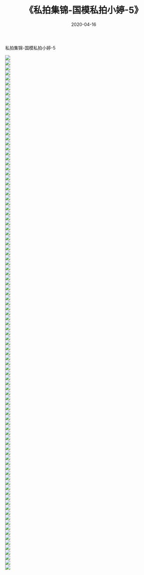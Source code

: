 ﻿---
layout: post
title:  《私拍集锦-国模私拍小婷-5》
date:   2020-04-16
img: http://imgx.orgx.ga/漏D/网络美图/2020/私拍集锦-国模私拍小婷-5/000.jpg
categories: [美女, 清纯, 唯美]
---

私拍集锦-国模私拍小婷-5

  ![](http://imgx.orgx.ga/漏D/网络美图/2020/私拍集锦-国模私拍小婷-5/001.jpg) <br> ![](http://imgx.orgx.ga/漏D/网络美图/2020/私拍集锦-国模私拍小婷-5/002.jpg) <br> ![](http://imgx.orgx.ga/漏D/网络美图/2020/私拍集锦-国模私拍小婷-5/003.jpg) <br> ![](http://imgx.orgx.ga/漏D/网络美图/2020/私拍集锦-国模私拍小婷-5/004.jpg) <br> ![](http://imgx.orgx.ga/漏D/网络美图/2020/私拍集锦-国模私拍小婷-5/005.jpg) <br> ![](http://imgx.orgx.ga/漏D/网络美图/2020/私拍集锦-国模私拍小婷-5/006.jpg) <br> ![](http://imgx.orgx.ga/漏D/网络美图/2020/私拍集锦-国模私拍小婷-5/007.jpg) <br> ![](http://imgx.orgx.ga/漏D/网络美图/2020/私拍集锦-国模私拍小婷-5/008.jpg) <br> ![](http://imgx.orgx.ga/漏D/网络美图/2020/私拍集锦-国模私拍小婷-5/009.jpg) <br> ![](http://imgx.orgx.ga/漏D/网络美图/2020/私拍集锦-国模私拍小婷-5/010.jpg) <br> ![](http://imgx.orgx.ga/漏D/网络美图/2020/私拍集锦-国模私拍小婷-5/011.jpg) <br> ![](http://imgx.orgx.ga/漏D/网络美图/2020/私拍集锦-国模私拍小婷-5/012.jpg) <br> ![](http://imgx.orgx.ga/漏D/网络美图/2020/私拍集锦-国模私拍小婷-5/013.jpg) <br> ![](http://imgx.orgx.ga/漏D/网络美图/2020/私拍集锦-国模私拍小婷-5/014.jpg) <br> ![](http://imgx.orgx.ga/漏D/网络美图/2020/私拍集锦-国模私拍小婷-5/015.jpg) <br> ![](http://imgx.orgx.ga/漏D/网络美图/2020/私拍集锦-国模私拍小婷-5/016.jpg) <br> ![](http://imgx.orgx.ga/漏D/网络美图/2020/私拍集锦-国模私拍小婷-5/017.jpg) <br> ![](http://imgx.orgx.ga/漏D/网络美图/2020/私拍集锦-国模私拍小婷-5/018.jpg) <br> ![](http://imgx.orgx.ga/漏D/网络美图/2020/私拍集锦-国模私拍小婷-5/019.jpg) <br> ![](http://imgx.orgx.ga/漏D/网络美图/2020/私拍集锦-国模私拍小婷-5/020.jpg) <br> ![](http://imgx.orgx.ga/漏D/网络美图/2020/私拍集锦-国模私拍小婷-5/021.jpg) <br> ![](http://imgx.orgx.ga/漏D/网络美图/2020/私拍集锦-国模私拍小婷-5/022.jpg) <br> ![](http://imgx.orgx.ga/漏D/网络美图/2020/私拍集锦-国模私拍小婷-5/023.jpg) <br> ![](http://imgx.orgx.ga/漏D/网络美图/2020/私拍集锦-国模私拍小婷-5/024.jpg) <br> ![](http://imgx.orgx.ga/漏D/网络美图/2020/私拍集锦-国模私拍小婷-5/025.jpg) <br> ![](http://imgx.orgx.ga/漏D/网络美图/2020/私拍集锦-国模私拍小婷-5/026.jpg) <br> ![](http://imgx.orgx.ga/漏D/网络美图/2020/私拍集锦-国模私拍小婷-5/027.jpg) <br> ![](http://imgx.orgx.ga/漏D/网络美图/2020/私拍集锦-国模私拍小婷-5/028.jpg) <br> ![](http://imgx.orgx.ga/漏D/网络美图/2020/私拍集锦-国模私拍小婷-5/029.jpg) <br> ![](http://imgx.orgx.ga/漏D/网络美图/2020/私拍集锦-国模私拍小婷-5/030.jpg) <br> ![](http://imgx.orgx.ga/漏D/网络美图/2020/私拍集锦-国模私拍小婷-5/031.jpg) <br> ![](http://imgx.orgx.ga/漏D/网络美图/2020/私拍集锦-国模私拍小婷-5/032.jpg) <br> ![](http://imgx.orgx.ga/漏D/网络美图/2020/私拍集锦-国模私拍小婷-5/033.jpg) <br> ![](http://imgx.orgx.ga/漏D/网络美图/2020/私拍集锦-国模私拍小婷-5/034.jpg) <br> ![](http://imgx.orgx.ga/漏D/网络美图/2020/私拍集锦-国模私拍小婷-5/035.jpg) <br> ![](http://imgx.orgx.ga/漏D/网络美图/2020/私拍集锦-国模私拍小婷-5/036.jpg) <br> ![](http://imgx.orgx.ga/漏D/网络美图/2020/私拍集锦-国模私拍小婷-5/037.jpg) <br> ![](http://imgx.orgx.ga/漏D/网络美图/2020/私拍集锦-国模私拍小婷-5/038.jpg) <br> ![](http://imgx.orgx.ga/漏D/网络美图/2020/私拍集锦-国模私拍小婷-5/039.jpg) <br> ![](http://imgx.orgx.ga/漏D/网络美图/2020/私拍集锦-国模私拍小婷-5/040.jpg) <br> ![](http://imgx.orgx.ga/漏D/网络美图/2020/私拍集锦-国模私拍小婷-5/041.jpg) <br> ![](http://imgx.orgx.ga/漏D/网络美图/2020/私拍集锦-国模私拍小婷-5/042.jpg) <br> ![](http://imgx.orgx.ga/漏D/网络美图/2020/私拍集锦-国模私拍小婷-5/043.jpg) <br> ![](http://imgx.orgx.ga/漏D/网络美图/2020/私拍集锦-国模私拍小婷-5/044.jpg) <br> ![](http://imgx.orgx.ga/漏D/网络美图/2020/私拍集锦-国模私拍小婷-5/045.jpg) <br> ![](http://imgx.orgx.ga/漏D/网络美图/2020/私拍集锦-国模私拍小婷-5/046.jpg) <br> ![](http://imgx.orgx.ga/漏D/网络美图/2020/私拍集锦-国模私拍小婷-5/047.jpg) <br> ![](http://imgx.orgx.ga/漏D/网络美图/2020/私拍集锦-国模私拍小婷-5/048.jpg) <br> ![](http://imgx.orgx.ga/漏D/网络美图/2020/私拍集锦-国模私拍小婷-5/049.jpg) <br> ![](http://imgx.orgx.ga/漏D/网络美图/2020/私拍集锦-国模私拍小婷-5/050.jpg) <br> ![](http://imgx.orgx.ga/漏D/网络美图/2020/私拍集锦-国模私拍小婷-5/051.jpg) <br> ![](http://imgx.orgx.ga/漏D/网络美图/2020/私拍集锦-国模私拍小婷-5/052.jpg) <br> ![](http://imgx.orgx.ga/漏D/网络美图/2020/私拍集锦-国模私拍小婷-5/053.jpg) <br> ![](http://imgx.orgx.ga/漏D/网络美图/2020/私拍集锦-国模私拍小婷-5/054.jpg) <br> ![](http://imgx.orgx.ga/漏D/网络美图/2020/私拍集锦-国模私拍小婷-5/055.jpg) <br> ![](http://imgx.orgx.ga/漏D/网络美图/2020/私拍集锦-国模私拍小婷-5/056.jpg) <br> ![](http://imgx.orgx.ga/漏D/网络美图/2020/私拍集锦-国模私拍小婷-5/057.jpg) <br> ![](http://imgx.orgx.ga/漏D/网络美图/2020/私拍集锦-国模私拍小婷-5/058.jpg) <br> ![](http://imgx.orgx.ga/漏D/网络美图/2020/私拍集锦-国模私拍小婷-5/059.jpg) <br> ![](http://imgx.orgx.ga/漏D/网络美图/2020/私拍集锦-国模私拍小婷-5/060.jpg) <br> ![](http://imgx.orgx.ga/漏D/网络美图/2020/私拍集锦-国模私拍小婷-5/061.jpg) <br> ![](http://imgx.orgx.ga/漏D/网络美图/2020/私拍集锦-国模私拍小婷-5/062.jpg) <br> ![](http://imgx.orgx.ga/漏D/网络美图/2020/私拍集锦-国模私拍小婷-5/063.jpg) <br> ![](http://imgx.orgx.ga/漏D/网络美图/2020/私拍集锦-国模私拍小婷-5/064.jpg) <br> ![](http://imgx.orgx.ga/漏D/网络美图/2020/私拍集锦-国模私拍小婷-5/065.jpg) <br> ![](http://imgx.orgx.ga/漏D/网络美图/2020/私拍集锦-国模私拍小婷-5/066.jpg) <br> ![](http://imgx.orgx.ga/漏D/网络美图/2020/私拍集锦-国模私拍小婷-5/067.jpg) <br> ![](http://imgx.orgx.ga/漏D/网络美图/2020/私拍集锦-国模私拍小婷-5/068.jpg) <br> ![](http://imgx.orgx.ga/漏D/网络美图/2020/私拍集锦-国模私拍小婷-5/069.jpg) <br> ![](http://imgx.orgx.ga/漏D/网络美图/2020/私拍集锦-国模私拍小婷-5/070.jpg) <br> ![](http://imgx.orgx.ga/漏D/网络美图/2020/私拍集锦-国模私拍小婷-5/071.jpg) <br> ![](http://imgx.orgx.ga/漏D/网络美图/2020/私拍集锦-国模私拍小婷-5/072.jpg) <br> ![](http://imgx.orgx.ga/漏D/网络美图/2020/私拍集锦-国模私拍小婷-5/073.jpg) <br> ![](http://imgx.orgx.ga/漏D/网络美图/2020/私拍集锦-国模私拍小婷-5/074.jpg) <br> ![](http://imgx.orgx.ga/漏D/网络美图/2020/私拍集锦-国模私拍小婷-5/075.jpg) <br> ![](http://imgx.orgx.ga/漏D/网络美图/2020/私拍集锦-国模私拍小婷-5/076.jpg) <br> ![](http://imgx.orgx.ga/漏D/网络美图/2020/私拍集锦-国模私拍小婷-5/077.jpg) <br> ![](http://imgx.orgx.ga/漏D/网络美图/2020/私拍集锦-国模私拍小婷-5/078.jpg) <br> ![](http://imgx.orgx.ga/漏D/网络美图/2020/私拍集锦-国模私拍小婷-5/079.jpg) <br> ![](http://imgx.orgx.ga/漏D/网络美图/2020/私拍集锦-国模私拍小婷-5/080.jpg) <br> ![](http://imgx.orgx.ga/漏D/网络美图/2020/私拍集锦-国模私拍小婷-5/081.jpg) <br> ![](http://imgx.orgx.ga/漏D/网络美图/2020/私拍集锦-国模私拍小婷-5/082.jpg) <br> ![](http://imgx.orgx.ga/漏D/网络美图/2020/私拍集锦-国模私拍小婷-5/083.jpg) <br> ![](http://imgx.orgx.ga/漏D/网络美图/2020/私拍集锦-国模私拍小婷-5/084.jpg) <br> ![](http://imgx.orgx.ga/漏D/网络美图/2020/私拍集锦-国模私拍小婷-5/085.jpg) <br> ![](http://imgx.orgx.ga/漏D/网络美图/2020/私拍集锦-国模私拍小婷-5/086.jpg) <br> ![](http://imgx.orgx.ga/漏D/网络美图/2020/私拍集锦-国模私拍小婷-5/087.jpg) <br> ![](http://imgx.orgx.ga/漏D/网络美图/2020/私拍集锦-国模私拍小婷-5/088.jpg) <br> ![](http://imgx.orgx.ga/漏D/网络美图/2020/私拍集锦-国模私拍小婷-5/089.jpg) <br> ![](http://imgx.orgx.ga/漏D/网络美图/2020/私拍集锦-国模私拍小婷-5/090.jpg) <br> ![](http://imgx.orgx.ga/漏D/网络美图/2020/私拍集锦-国模私拍小婷-5/091.jpg) <br> ![](http://imgx.orgx.ga/漏D/网络美图/2020/私拍集锦-国模私拍小婷-5/092.jpg) <br> ![](http://imgx.orgx.ga/漏D/网络美图/2020/私拍集锦-国模私拍小婷-5/093.jpg) <br> ![](http://imgx.orgx.ga/漏D/网络美图/2020/私拍集锦-国模私拍小婷-5/094.jpg) <br> ![](http://imgx.orgx.ga/漏D/网络美图/2020/私拍集锦-国模私拍小婷-5/095.jpg) <br> ![](http://imgx.orgx.ga/漏D/网络美图/2020/私拍集锦-国模私拍小婷-5/096.jpg) <br> ![](http://imgx.orgx.ga/漏D/网络美图/2020/私拍集锦-国模私拍小婷-5/097.jpg) <br> ![](http://imgx.orgx.ga/漏D/网络美图/2020/私拍集锦-国模私拍小婷-5/098.jpg) <br> ![](http://imgx.orgx.ga/漏D/网络美图/2020/私拍集锦-国模私拍小婷-5/099.jpg) <br> ![](http://imgx.orgx.ga/漏D/网络美图/2020/私拍集锦-国模私拍小婷-5/100.jpg) <br> ![](http://imgx.orgx.ga/漏D/网络美图/2020/私拍集锦-国模私拍小婷-5/101.jpg) <br> ![](http://imgx.orgx.ga/漏D/网络美图/2020/私拍集锦-国模私拍小婷-5/102.jpg) <br> ![](http://imgx.orgx.ga/漏D/网络美图/2020/私拍集锦-国模私拍小婷-5/103.jpg) <br>